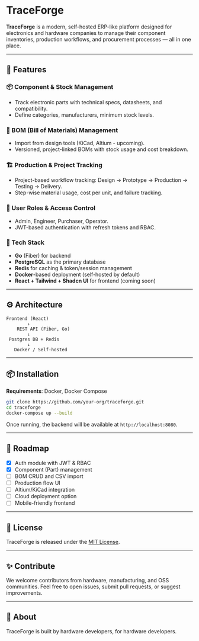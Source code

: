 # TraceForge

**TraceForge** is a modern, self-hosted ERP-like platform designed for electronics and hardware companies to manage their component inventories, production workflows, and procurement processes — all in one place.

---

## 🚀 Features

### 📦 Component & Stock Management
- Track electronic parts with technical specs, datasheets, and compatibility.
- Define categories, manufacturers, minimum stock levels.

### 🧾 BOM (Bill of Materials) Management
- Import from design tools (KiCad, Altium - upcoming).
- Versioned, project-linked BOMs with stock usage and cost breakdown.

### 🏗️ Production & Project Tracking
- Project-based workflow tracking: Design → Prototype → Production → Testing → Delivery.
- Step-wise material usage, cost per unit, and failure tracking.

### 🔐 User Roles & Access Control
- Admin, Engineer, Purchaser, Operator.
- JWT-based authentication with refresh tokens and RBAC.

### 🧰 Tech Stack
- **Go** (Fiber) for backend
- **PostgreSQL** as the primary database
- **Redis** for caching & token/session management
- **Docker**-based deployment (self-hosted by default)
- **React + Tailwind + Shadcn UI** for frontend (coming soon)

---

## ⚙️ Architecture

```text
Frontend (React)
        ↓
    REST API (Fiber, Go)
        ↓
 Postgres DB + Redis
        ↓
   Docker / Self-hosted
```

---

## 📦 Installation

**Requirements**: Docker, Docker Compose

```bash
git clone https://github.com/your-org/traceforge.git
cd traceforge
docker-compose up --build
```

Once running, the backend will be available at `http://localhost:8080`.

---

## 📄 Roadmap

- [x] Auth module with JWT & RBAC
- [x] Component (Part) management
- [ ] BOM CRUD and CSV import
- [ ] Production flow UI
- [ ] Altium/KiCad integration
- [ ] Cloud deployment option
- [ ] Mobile-friendly frontend

---

## 📖 License

TraceForge is released under the [MIT License](LICENSE).

---

## ✨ Contribute

We welcome contributors from hardware, manufacturing, and OSS communities.
Feel free to open issues, submit pull requests, or suggest improvements.

---

## 🔗 About

TraceForge is built by hardware developers, for hardware developers.

